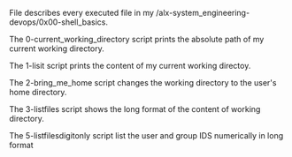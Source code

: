 File describes every executed file in my /alx-system_engineering-devops/0x00-shell_basics.

The 0-current_working_directory script prints the absolute path of my current working directory.

The 1-lisit script prints the content of my current working directoy.

The 2-bring_me_home script changes the working directory to the user's home directory.

The 3-listfiles script shows the long format of the content of working directory.

The 5-listfilesdigitonly script list the user and group IDS numerically in long format 